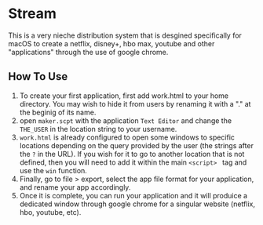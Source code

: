 # Stream 
This is a very nieche distribution system that is desgined specifically for macOS to create a netflix, disney+, hbo max, youtube and other "applications" through the use of google chrome.  

## How To Use
1) To create your first application, first add work.html to your home directory.  You may wish to hide it from users by renaming it with a "." at the beginig of its name.  
2) open `maker.scpt` with the application `Text Editor` and change the `THE_USER` in the location string to your username.  
3) `work.html` is already configured to open some windows to specific locations depending on the query provided by the user (the strings after the `?` in the URL).  If you wish for it to go to another location that is not defined, then you will need to add it within the main `<script> ` tag and use the `win` function.  
4) Finally, go to file > export, select the app file format for your application, and rename your app accordingly.  
5) Once it is complete, you can run your application and it will produice a dedicated window through google chrome for a singular website (netflix, hbo, youtube, etc).  

